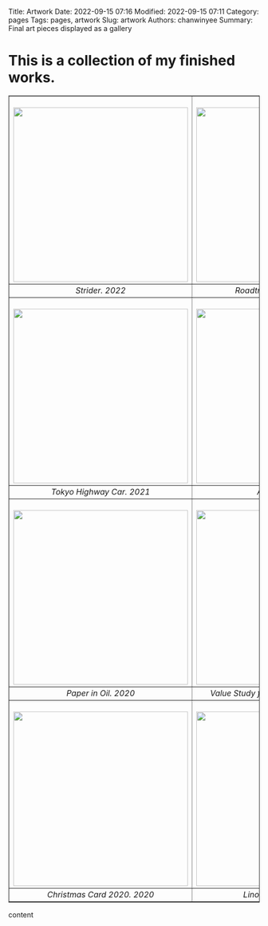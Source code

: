 Title: Artwork
Date: 2022-09-15 07:16
Modified: 2022-09-15 07:11
Category: pages
Tags: pages, artwork
Slug: artwork
Authors: chanwinyee
Summary: Final art pieces displayed as a gallery

# This is a collection of my finished works.

<center>
<table border="1">
    <tr>
        <td><center><br><img src="{static}/images/finished-artwork/20220405-strider.jpg" onContextMenu="return false;" style="width: 350px"></center></td>
        <td><center><br><img src="{static}/images/finished-artwork/20220304-roadtrip_reflection.jpg" onContextMenu="return false;" style="width: 350px"></center></td>
        <td><center><br><img src="{static}/images/finished-artwork/20210114-tokyo_highway.jpg" onContextMenu="return false;" style="width: 350px"></center></td>
    </tr>
    <tr>
        <td><center><i>Strider. 2022</i></center></td>
        <td><center><i>Roadtrip Reflection. 2022</i></center></td>
        <td><center><i>Tokyo Highway. 2022</i></center></td>
    </tr>
    <tr>
        <td><center><br><img src="{static}/images/finished-artwork/20210114-tokyo_highway_car.jpg" onContextMenu="return false;" style="width: 350px"></center></td>
        <td><center><br><img src="{static}/images/finished-artwork/20201014-armour.jpg" onContextMenu="return false;" style="width: 350px"></center></td>
        <td><center><br><img src="{static}/images/finished-artwork/20200721-oil_pastel_lemons.jpg" onContextMenu="return false;" style="width: 350px"></center></td>
    </tr>
    <tr>
        <td><center><i>Tokyo Highway Car. 2021</i></center></td>
        <td><center><i>Armour. 2020</i></center></td>
        <td><center><i>Oil Pastel Lemons. 2020</i></center></td>
    </tr>
    <tr>
        <td><center><br><img src="{static}/images/finished-artwork/202010-paper.jpg" onContextMenu="return false;" style="width: 350px"></center></td>
        <td><center><br><img src="{static}/images/finished-artwork/202005-betty_edwards.jpg" onContextMenu="return false;" style="width: 350px"></center></td>
        <td><center><br><img src="{static}/images/finished-artwork/2020-waterclour_newspaper_clipping.jpg" onContextMenu="return false;" style="width: 350px"></center></td>
    </tr>
    <tr>
        <td><center><i>Paper in Oil. 2020</i></center></td>
        <td><center><i>Value Study from Betty Edwards. 2020</i></center></td>
        <td><center><i>Newspaper Clipping. 2020</i></center></td>
    </tr>
        <td><center><br><img src="{static}/images/finished-artwork/2020-lino_christmas_card.jpg" onContextMenu="return false;" style="width: 350px"></center></td>
        <td><center><br><img src="{static}/images/finished-artwork/2016-lino_smoke.jpg" onContextMenu="return false;" style="width: 350px"></center></td>
        <td><center><br><img src="{static}/images/finished-artwork/2016-lino_rain.jpg" onContextMenu="return false;"></center></td>
    </tr>
    <tr>
        <td><center><i>Christmas Card 2020. 2020</i></center></td>
        <td><center><i>Linocut Smoke. 2020</i></center></td>
        <td><center><i>Linocut Caught in the Rain. 2020</i></center></td>
    </tr>
</table>
</center>

content 